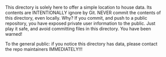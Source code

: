 This directory is solely here to offer a simple location to house data. Its contents are INTENTIONALLY ignore by Git.
NEVER commit the contents of this directory, even locally. Why? If you commit, and push to a public
repository, you have exposed private user information to the public. Just play it safe, and avoid committing files
in this directory. You have been warned!

To the general public: if you notice this directory has data, please contact the repo maintainers IMMEDIATELY!!!

